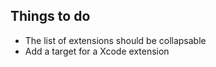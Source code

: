 ## Things to do

* The list of extensions should be collapsable
* Add a target for a Xcode extension
